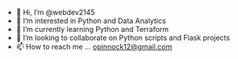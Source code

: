 - 👋 Hi, I’m @webdev2145
- 👀 I’m interested in Python and Data Analytics
- 🌱 I’m currently learning Python and Terraform
- 💞️ I’m looking to collaborate on Python scripts and Flask projects
- 📫 How to reach me ... opinnock12@gmail.com

<!---
webdev2145/webdev2145 is a ✨ special ✨ repository because its `README.md` (this file) appears on your GitHub profile.
You can click the Preview link to take a look at your changes.
--->
